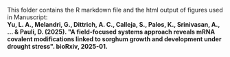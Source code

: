 This folder contains the R markdown file and the html output of figures used in Manuscript: \
**Yu, L. A., Melandri, G., Dittrich, A. C., Calleja, S., Palos, K., Srinivasan, A., ... & Pauli, D. (2025). "A field-focused systems approach reveals mRNA covalent modifications linked to sorghum growth and development under drought stress". bioRxiv, 2025-01.**
